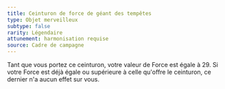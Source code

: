 ```yaml
---
title: Ceinturon de force de géant des tempêtes
type: Objet merveilleux
subtype: false
rarity: Légendaire
attunement: harmonisation requise
source: Cadre de campagne
---
```

Tant que vous portez ce ceinturon, votre valeur de Force est égale à 29. Si votre Force est déjà égale ou supérieure à celle qu'offre le ceinturon, ce dernier n'a aucun effet sur vous.

